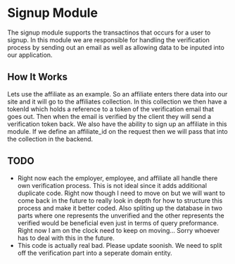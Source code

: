 # Signup Module
The signup module supports the transactinos that occurs for a user to signup. In this module we are responsible for handling 
the verification process by sending out an email as well as allowing data to be inputed into our application.

## How It Works
Lets use the affiliate as an example. So an affiliate enters there data into our site and it will go to the affiliates
collection. In this collection we then have a tokenId which holds a reference to a token of the verification email that
goes out. Then when the email is verified by the client they will send a verification token back.
We also have the ability to sign up an affiliate in this module. If we define an affiliate_id on the request then we will
pass that into the collection in the backend. 

## TODO
- Right now each the employer, employee, and affiliate all handle there own verification process. This is not ideal since it 
adds additional duplicate code. Right now though I need to move on but we will want to come back in the future to really
look in depth for how to structure this process and make it better coded. Also spliting up the database in two parts where
one represents the unverified and the other represents the verified would be beneficial even just in terms of query preformance.
Right now I am on the clock need to keep on moving... Sorry whoever has to deal with this in the future.
- This code is actually real bad. Please update soonish. We need to split off the verification part into a seperate domain entity.